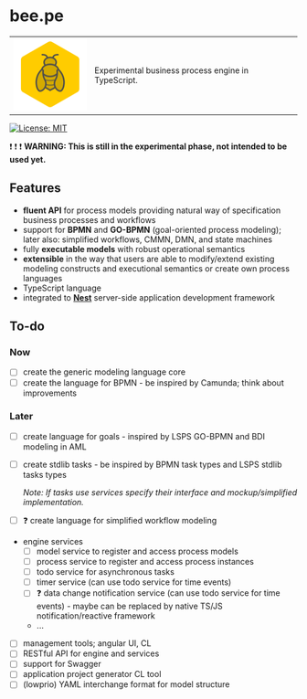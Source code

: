 # bee.**pe**

<table>
<tr>
<td> <img src="icon.png" width="128"> </td>
<td>

Experimental business process engine in TypeScript.

</tr>
</table>

[![License: MIT](https://img.shields.io/badge/License-MIT-yellow.svg)](https://opensource.org/licenses/MIT)

:exclamation: :exclamation: :exclamation: **WARNING: This is still in the
experimental phase, not intended to be used yet.**

## Features

- **fluent API** for process models providing natural way of specification
  business processes and workflows
- support for **BPMN** and **GO-BPMN** (goal-oriented process modeling); later
  also: simplified workflows, CMMN, DMN, and state machines
- fully **executable models** with robust operational semantics
- **extensible** in the way that users are able to modify/extend existing
  modeling constructs and executional semantics or create own process languages
- TypeScript language
- integrated to [**Nest**](https://nestjs.com/) server-side application
  development framework

## To-do

### Now

- [ ] create the generic modeling language core
- [ ] create the language for BPMN - be inspired by Camunda; think about
      improvements

### Later

- [ ] create language for goals - inspired by LSPS GO-BPMN and BDI modeling in
      AML
- [ ] create stdlib tasks - be inspired by BPMN task types and LSPS stdlib tasks
      types

  _Note: If tasks use services specify their interface and mockup/simplified
  implementation._

- [ ] :question: create language for simplified workflow modeling
- engine services
  - [ ] model service to register and access process models
  - [ ] process service to register and access process instances
  - [ ] todo service for asynchronous tasks
  - [ ] timer service (can use todo service for time events)
  - [ ] :question: data change notification service (can use todo service for
        time events) - maybe can be replaced by native TS/JS
        notification/reactive framework
  - ...
- [ ] management tools; angular UI, CL
- [ ] RESTful API for engine and services
- [ ] support for Swagger
- [ ] application project generator CL tool
- [ ] (lowprio) YAML interchange format for model structure

